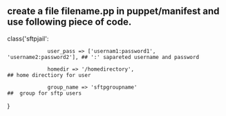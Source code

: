## create a file filename.pp in puppet/manifest and use following piece of code.

class{'sftpjail':

                 user_pass => ['usernam1:password1', 'username2:password2'], ## ':' sapareted username and password

                 homedir => '/homedirectory',                                ## home directiory for user

                 group_name => 'sftpgroupname'                               ##  group for sftp users

}

